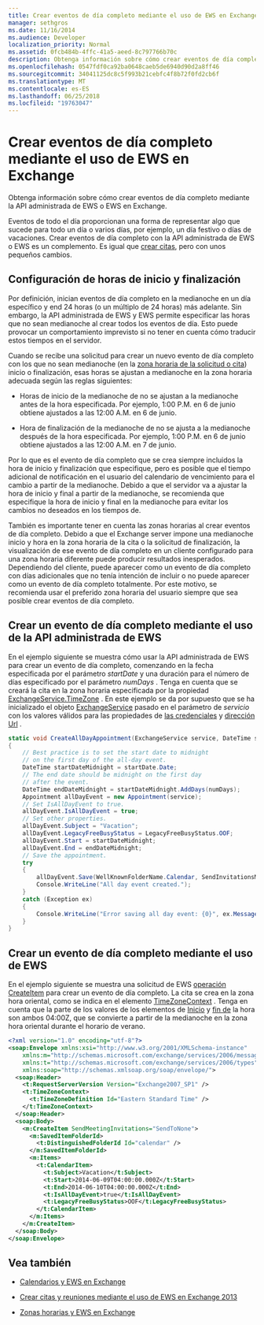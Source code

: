 ```yaml
---
title: Crear eventos de día completo mediante el uso de EWS en Exchange
manager: sethgros
ms.date: 11/16/2014
ms.audience: Developer
localization_priority: Normal
ms.assetid: 0fcb484b-4ffc-41a5-aeed-8c797766b70c
description: Obtenga información sobre cómo crear eventos de día completo mediante la API administrada de EWS o EWS en Exchange.
ms.openlocfilehash: 0547fdf0ca92ba0648caeb5de6940d90d2a8ff46
ms.sourcegitcommit: 34041125dc8c5f993b21cebfc4f8b72f0fd2cb6f
ms.translationtype: MT
ms.contentlocale: es-ES
ms.lasthandoff: 06/25/2018
ms.locfileid: "19763047"
---
```

# <a name="create-all-day-events-by-using-ews-in-exchange"></a>Crear eventos de día completo mediante el uso de EWS en Exchange

Obtenga información sobre cómo crear eventos de día completo mediante la API administrada de EWS o EWS en Exchange.
  
Eventos de todo el día proporcionan una forma de representar algo que sucede para todo un día o varios días, por ejemplo, un día festivo o días de vacaciones. Crear eventos de día completo con la API administrada de EWS o EWS es un complemento. Es igual que [crear citas](how-to-create-appointments-and-meetings-by-using-ews-in-exchange-2013.md), pero con unos pequeños cambios.
  
## <a name="setting-start-and-end-times"></a>Configuración de horas de inicio y finalización

Por definición, inician eventos de día completo en la medianoche en un día específico y end 24 horas (o un múltiplo de 24 horas) más adelante. Sin embargo, la API administrada de EWS y EWS permite especificar las horas que no sean medianoche al crear todos los eventos de día. Esto puede provocar un comportamiento imprevisto si no tener en cuenta cómo traducir estos tiempos en el servidor.
  
Cuando se recibe una solicitud para crear un nuevo evento de día completo con los que no sean medianoche (en la [zona horaria de la solicitud o cita](time-zones-and-ews-in-exchange.md)) inicio o finalización, esas horas se ajustan a medianoche en la zona horaria adecuada según las reglas siguientes:
  
- Horas de inicio de la medianoche de no se ajustan a la medianoche antes de la hora especificada. Por ejemplo, 1:00 P.M. en 6 de junio obtiene ajustados a las 12:00 A.M. en 6 de junio.
    
- Hora de finalización de la medianoche de no se ajusta a la medianoche después de la hora especificada. Por ejemplo, 1:00 P.M. en 6 de junio obtiene ajustados a las 12:00 A.M. en 7 de junio.
    
Por lo que es el evento de día completo que se crea siempre incluidos la hora de inicio y finalización que especifique, pero es posible que el tiempo adicional de notificación en el usuario del calendario de vencimiento para el cambio a partir de la medianoche. Debido a que el servidor va a ajustar la hora de inicio y final a partir de la medianoche, se recomienda que especifique la hora de inicio y final en la medianoche para evitar los cambios no deseados en los tiempos de.
  
También es importante tener en cuenta las zonas horarias al crear eventos de día completo. Debido a que el Exchange server impone una medianoche inicio y hora en la zona horaria de la cita o la solicitud de finalización, la visualización de ese evento de día completo en un cliente configurado para una zona horaria diferente puede producir resultados inesperados. Dependiendo del cliente, puede aparecer como un evento de día completo con días adicionales que no tenía intención de incluir o no puede aparecer como un evento de día completo totalmente. Por este motivo, se recomienda usar el preferido zona horaria del usuario siempre que sea posible crear eventos de día completo.
  
## <a name="create-an-all-day-event-by-using-the-ews-managed-api"></a>Crear un evento de día completo mediante el uso de la API administrada de EWS

En el ejemplo siguiente se muestra cómo usar la API administrada de EWS para crear un evento de día completo, comenzando en la fecha especificada por el parámetro _startDate_ y una duración para el número de días especificado por el parámetro _numDays_ . Tenga en cuenta que se creará la cita en la zona horaria especificada por la propiedad [ExchangeService.TimeZone](http://msdn.microsoft.com/en-us/library/microsoft.exchange.webservices.data.exchangeservice.timezone%28v=exchg.80%29.aspx) . En este ejemplo se da por supuesto que se ha inicializado el objeto [ExchangeService](http://msdn.microsoft.com/en-us/library/microsoft.exchange.webservices.data.exchangeservice%28v=exchg.80%29.aspx) pasado en el parámetro de _servicio_ con los valores válidos para las propiedades de [las credenciales](http://msdn.microsoft.com/en-us/library/microsoft.exchange.webservices.data.exchangeservicebase.credentials%28v=exchg.80%29.aspx) y [dirección Url](http://msdn.microsoft.com/en-us/library/microsoft.exchange.webservices.data.exchangeservice.url%28v=exchg.80%29.aspx) . 
  
```cs
static void CreateAllDayAppointment(ExchangeService service, DateTime startDate, int numDays)
{
    // Best practice is to set the start date to midnight
    // on the first day of the all-day event.
    DateTime startDateMidnight = startDate.Date;
    // The end date should be midnight on the first day
    // after the event.
    DateTime endDateMidnight = startDateMidnight.AddDays(numDays);
    Appointment allDayEvent = new Appointment(service);
    // Set IsAllDayEvent to true.
    allDayEvent.IsAllDayEvent = true;
    // Set other properties.
    allDayEvent.Subject = "Vacation";
    allDayEvent.LegacyFreeBusyStatus = LegacyFreeBusyStatus.OOF;
    allDayEvent.Start = startDateMidnight;
    allDayEvent.End = endDateMidnight;
    // Save the appointment.
    try
    {
        allDayEvent.Save(WellKnownFolderName.Calendar, SendInvitationsMode.SendToNone);
        Console.WriteLine("All day event created.");
    }
    catch (Exception ex)
    {
        Console.WriteLine("Error saving all day event: {0}", ex.Message);
    }
}
```

## <a name="create-an-all-day-event-by-using-ews"></a>Crear un evento de día completo mediante el uso de EWS

En el ejemplo siguiente se muestra una solicitud de EWS [operación CreateItem](http://msdn.microsoft.com/library/78a52120-f1d0-4ed7-8748-436e554f75b6%28Office.15%29.aspx) para crear un evento de día completo. La cita se crea en la zona hora oriental, como se indica en el elemento [TimeZoneContext](http://msdn.microsoft.com/library/573c462b-aa1d-4ba0-8852-e3f48b26873b%28Office.15%29.aspx) . Tenga en cuenta que la parte de los valores de los elementos de [Inicio](http://msdn.microsoft.com/library/7cfe9979-c893-4f9b-b3a1-8f9e17515a4b%28Office.15%29.aspx) y [fin de](http://msdn.microsoft.com/library/72329821-32ff-495d-b6e5-fdc011003c2e%28Office.15%29.aspx) la hora son ambos 04:00Z, que se convierte a partir de la medianoche en la zona hora oriental durante el horario de verano. 
  
```XML
<?xml version="1.0" encoding="utf-8"?>
<soap:Envelope xmlns:xsi="http://www.w3.org/2001/XMLSchema-instance" 
    xmlns:m="http://schemas.microsoft.com/exchange/services/2006/messages" 
    xmlns:t="http://schemas.microsoft.com/exchange/services/2006/types" 
    xmlns:soap="http://schemas.xmlsoap.org/soap/envelope/">
  <soap:Header>
    <t:RequestServerVersion Version="Exchange2007_SP1" />
    <t:TimeZoneContext>
      <t:TimeZoneDefinition Id="Eastern Standard Time" />
    </t:TimeZoneContext>
  </soap:Header>
  <soap:Body>
    <m:CreateItem SendMeetingInvitations="SendToNone">
      <m:SavedItemFolderId>
        <t:DistinguishedFolderId Id="calendar" />
      </m:SavedItemFolderId>
      <m:Items>
        <t:CalendarItem>
          <t:Subject>Vacation</t:Subject>
          <t:Start>2014-06-09T04:00:00.000Z</t:Start>
          <t:End>2014-06-10T04:00:00.000Z</t:End>
          <t:IsAllDayEvent>true</t:IsAllDayEvent>
          <t:LegacyFreeBusyStatus>OOF</t:LegacyFreeBusyStatus>
        </t:CalendarItem>
      </m:Items>
    </m:CreateItem>
  </soap:Body>
</soap:Envelope>
```

## <a name="see-also"></a>Vea también


- [Calendarios y EWS en Exchange](calendars-and-ews-in-exchange.md)
    
- [Crear citas y reuniones mediante el uso de EWS en Exchange 2013](how-to-create-appointments-and-meetings-by-using-ews-in-exchange-2013.md)
    
- [Zonas horarias y EWS en Exchange](time-zones-and-ews-in-exchange.md)
    

